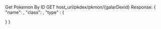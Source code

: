 


Get Pokemon By ID
GET
host_url/pkdex/pkmon/{galarDexid}
Response:
{
  "name": <string>,
  "class": <string>,
  "type" : {

  }
}


